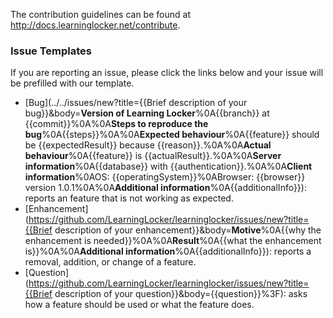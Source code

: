 The contribution guidelines can be found at http://docs.learninglocker.net/contribute.

### Issue Templates
If you are reporting an issue, please click the links below and your issue will be prefilled with our template.

- [Bug](../../issues/new?title={{Brief description of your bug}}&body=**Version of Learning Locker**%0A{{branch}} at {{commit}}%0A%0A**Steps to reproduce the bug**%0A{{steps}}%0A%0A**Expected behaviour**%0A{{feature}} should be {{expectedResult}} because {{reason}}.%0A%0A**Actual behaviour**%0A{{feature}} is {{actualResult}}.%0A%0A**Server information**%0A{{database}} with {{authentication}}.%0A%0A**Client information**%0AOS: {{operatingSystem}}%0ABrowser: {{browser}} version 1.0.1%0A%0A**Additional information**%0A{{additionalInfo}}): reports an feature that is not working as expected.
- [Enhancement](https://github.com/LearningLocker/learninglocker/issues/new?title={{Brief description of your enhancement}}&body=**Motive**%0A{{why the enhancement is needed}}%0A%0A**Result**%0A{{what the enhancement is}}%0A%0A**Additional information**%0A{{additionalInfo}}): reports a removal, addition, or change of a feature.
- [Question](https://github.com/LearningLocker/learninglocker/issues/new?title={{Brief description of your question}}&body={{question}}%3F): asks how a feature should be used or what the feature does.
